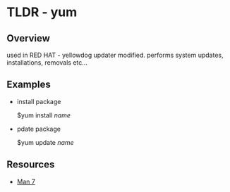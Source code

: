 TLDR - yum
==========

Overview
--------

used in RED HAT - yellowdog updater modified.  performs system updates, installations, removals etc...

Examples
--------

- install package

    $yum install *name*

- pdate package

    $yum update *name* 

Resources
---------

- [Man 7](http://man7.org/linux/man-pages/man8/yum.8.html)
